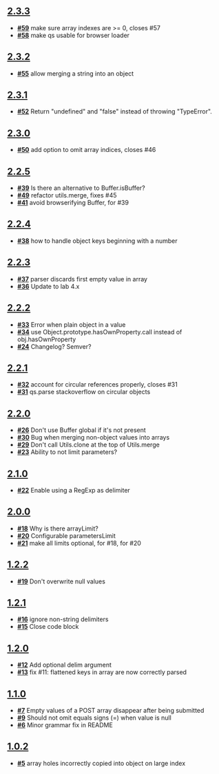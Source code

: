 















































<extoc></extoc>

## [**2.3.3**](https://github.com/hapijs/qs/issues?milestone=18&state=open)
- [**#59**](https://github.com/hapijs/qs/issues/59) make sure array indexes are &gt;= 0, closes #57
- [**#58**](https://github.com/hapijs/qs/issues/58) make qs usable for browser loader

## [**2.3.2**](https://github.com/hapijs/qs/issues?milestone=17&state=closed)
- [**#55**](https://github.com/hapijs/qs/issues/55) allow merging a string into an object

## [**2.3.1**](https://github.com/hapijs/qs/issues?milestone=16&state=closed)
- [**#52**](https://github.com/hapijs/qs/issues/52) Return &quot;undefined&quot; and &quot;false&quot; instead of throwing &quot;TypeError&quot;.

## [**2.3.0**](https://github.com/hapijs/qs/issues?milestone=15&state=closed)
- [**#50**](https://github.com/hapijs/qs/issues/50) add option to omit array indices, closes #46

## [**2.2.5**](https://github.com/hapijs/qs/issues?milestone=14&state=closed)
- [**#39**](https://github.com/hapijs/qs/issues/39) Is there an alternative to Buffer.isBuffer?
- [**#49**](https://github.com/hapijs/qs/issues/49) refactor utils.merge, fixes #45
- [**#41**](https://github.com/hapijs/qs/issues/41) avoid browserifying Buffer, for #39

## [**2.2.4**](https://github.com/hapijs/qs/issues?milestone=13&state=closed)
- [**#38**](https://github.com/hapijs/qs/issues/38) how to handle object keys beginning with a number

## [**2.2.3**](https://github.com/hapijs/qs/issues?milestone=12&state=closed)
- [**#37**](https://github.com/hapijs/qs/issues/37) parser discards first empty value in array
- [**#36**](https://github.com/hapijs/qs/issues/36) Update to lab 4.x

## [**2.2.2**](https://github.com/hapijs/qs/issues?milestone=11&state=closed)
- [**#33**](https://github.com/hapijs/qs/issues/33) Error when plain object in a value
- [**#34**](https://github.com/hapijs/qs/issues/34) use Object.prototype.hasOwnProperty.call instead of obj.hasOwnProperty
- [**#24**](https://github.com/hapijs/qs/issues/24) Changelog? Semver?

## [**2.2.1**](https://github.com/hapijs/qs/issues?milestone=10&state=closed)
- [**#32**](https://github.com/hapijs/qs/issues/32) account for circular references properly, closes #31
- [**#31**](https://github.com/hapijs/qs/issues/31) qs.parse stackoverflow on circular objects

## [**2.2.0**](https://github.com/hapijs/qs/issues?milestone=9&state=closed)
- [**#26**](https://github.com/hapijs/qs/issues/26) Don&#39;t use Buffer global if it&#39;s not present
- [**#30**](https://github.com/hapijs/qs/issues/30) Bug when merging non-object values into arrays
- [**#29**](https://github.com/hapijs/qs/issues/29) Don&#39;t call Utils.clone at the top of Utils.merge
- [**#23**](https://github.com/hapijs/qs/issues/23) Ability to not limit parameters?

## [**2.1.0**](https://github.com/hapijs/qs/issues?milestone=8&state=closed)
- [**#22**](https://github.com/hapijs/qs/issues/22) Enable using a RegExp as delimiter

## [**2.0.0**](https://github.com/hapijs/qs/issues?milestone=7&state=closed)
- [**#18**](https://github.com/hapijs/qs/issues/18) Why is there arrayLimit?
- [**#20**](https://github.com/hapijs/qs/issues/20) Configurable parametersLimit
- [**#21**](https://github.com/hapijs/qs/issues/21) make all limits optional, for #18, for #20

## [**1.2.2**](https://github.com/hapijs/qs/issues?milestone=6&state=closed)
- [**#19**](https://github.com/hapijs/qs/issues/19) Don&#39;t overwrite null values

## [**1.2.1**](https://github.com/hapijs/qs/issues?milestone=5&state=closed)
- [**#16**](https://github.com/hapijs/qs/issues/16) ignore non-string delimiters
- [**#15**](https://github.com/hapijs/qs/issues/15) Close code block

## [**1.2.0**](https://github.com/hapijs/qs/issues?milestone=4&state=closed)
- [**#12**](https://github.com/hapijs/qs/issues/12) Add optional delim argument
- [**#13**](https://github.com/hapijs/qs/issues/13) fix #11: flattened keys in array are now correctly parsed

## [**1.1.0**](https://github.com/hapijs/qs/issues?milestone=3&state=closed)
- [**#7**](https://github.com/hapijs/qs/issues/7) Empty values of a POST array disappear after being submitted
- [**#9**](https://github.com/hapijs/qs/issues/9) Should not omit equals signs (=) when value is null
- [**#6**](https://github.com/hapijs/qs/issues/6) Minor grammar fix in README

## [**1.0.2**](https://github.com/hapijs/qs/issues?milestone=2&state=closed)
- [**#5**](https://github.com/hapijs/qs/issues/5) array holes incorrectly copied into object on large index

